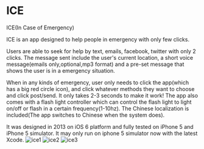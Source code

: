 # ICE
ICE(In Case of Emergency)

ICE is an app designed to help people in emergency with only few clicks.

Users are able to seek for help by text, emails, facebook, twitter with only 2 clicks. The message sent include the user's current location, a short voice message(emails only,optional,mp3 format) and a pre-set message that shows the user is in a emergency situation. 

When in any kinds of emergency, user only needs to click the app(which has a big red circle icon), and click whatever methods they want to choose and click post/send. It only takes 2-3 seconds to make it work! The app also comes with a flash light controller which can control the flash light to light on/off or flash in a certain frequency(1-10hz). The Chinese localization is included(The app switches to Chinese when the system does).

It was designed in 2013 on iOS 6 platform and fully tested on iPhone 5 and iPhone 5 simulator. It may only run on iphone 5 simulator now with the latest Xcode.
![ice1](https://cloud.githubusercontent.com/assets/9892226/20862993/aeef0ea2-b978-11e6-9549-8a21c1d040c5.png)
![ice2](https://cloud.githubusercontent.com/assets/9892226/20862994/af8cf11c-b978-11e6-8c72-4f74cdd73158.png)
![ice3](https://cloud.githubusercontent.com/assets/9892226/20863057/75d1f8a2-b97b-11e6-8d63-a2b3330b41e0.png)
